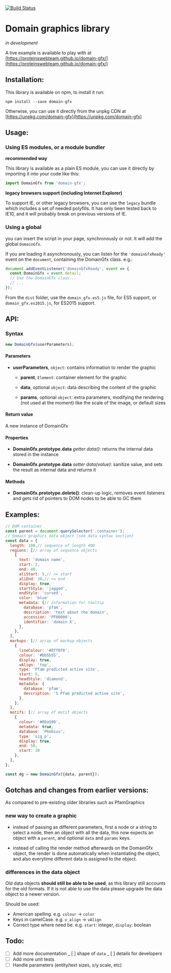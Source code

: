 [![Build Status](https://travis-ci.org/ProteinsWebTeam/interpro7-client.svg?branch=master)](https://travis-ci.org/ProteinsWebTeam/interpro7-client)

# Domain graphics library

_in development_

A live example is available to play with at
[https://proteinswebteam.github.io/domain-gfx/](https://proteinswebteam.github.io/domain-gfx/)

## Installation:

This library is available on npm, to install it run:

`npm install --save domain-gfx`

Otherwise, you can use it directly from the unpkg CDN at
[https://unpkg.com/domain-gfx](https://unpkg.com/domain-gfx)

## Usage:

### Using ES modules, or a module bundler

**recommended way**

This library is available as a plain ES module, you can use it directly by
importing it into your code like this:

```js
import DomainGfx from 'domain-gfx';
```

**legacy browsers support (including Internet Explorer)**

To support IE, or other legacy browsers, you can use the `legacy` bundle which
includes a set of needed polyfills. It has only been tested back to IE10, and it
will probably break on previous versions of IE.

### Using a global

you can insert the script in your page, synchronously or not. It will add the
global `DomainGfx`.

If you are loading it asynchronously, you can listen for the `'domainGfxReady'`
event on the `document`, containing the DomainGfx class. e.g.:

```js
document.addEventListener('domainGfxReady', event => {
  const DomainGfx = event.detail;
  // Use the DomainGfx class...
  // ...
});
```

From the `dist` folder, use the `domain_gfx.es5.js` file, for ES5 support, or
`domain_gfx.es2015.js`, for ES2015 support.

## API:

### Syntax

```js
new DomainGfx(userParameters);
```

#### Parameters

* **userParameters**, `object`: contains information to render the graphic

  * **parent**, `Element`: container element for the graphic

  * **data**, optional `object`: data describing the content of the graphic

  * **params**, optional `object`: extra parameters, modifying the rendering
    (not used at the moment) like the scale of the image, or default sizes

#### Return value

A new instance of DomainGfx

#### Properties

* **DomainGfx.prototype.data** _getter data()_: returns the internal data stored
  in the instance

* **DomainGfx.prototype.data** _setter data(value)_: sanitize value, and sets
  the result as internal data and returns it

#### Methods

* **DomainGfx.prototype.delete()**: clean-up logic, removes event listeners and
  gets rid of pointers to DOM nodes to be able to GC them

## Examples:

```js
// DOM container
const parent = document.querySelector('.container');
// Domain graphics data object (see data syntax section)
const data = {
  length: 100,// sequence of length 400
  regions: [// array of sequence objects
    {
      text: 'domain name',
      start: 2,
      end: 40,
      aliStart: 5,// >= start
      aliEnd: 30,// <= end
      display: true,
      startStyle: 'jagged',
      endStyle: 'curved',
      color: 'blue'
      metadata: {// information for tooltip
        database: 'pfam',
        description: 'text about the domain',
        accession: 'PF00000',
        identifier: 'domain X',
      },
    },
  ],
  markups: [// array of markup objects
    {
      lineColour: '#0ff0f0',
      colour: '#bb5b55',
      display: true,
      vAlign: 'top',
      type: 'Pfam predicted active site',
      start: 5,
      headStyle: 'diamond',
      metadata: {
        database: 'pfam',
        description: 'S Pfam predicted active site',
      },
    },
  ],
  motifs: [// array of motif objects
    {
      colour: '#00a500',
      metadata: true,
      database: 'Phobius',
      type: 'sig_p',
      display: true,
      end: 50,
      start: 30
    },
  ],
};

const dg = new DomainGfx({data, parent});
```

## Gotchas and changes from earlier versions:

As compared to pre-existing older libraries such as PfamGraphics

### new way to create a graphic

* instead of passing as different parameters, first a node or a string to select
  a node, then an object with all the data, this now expects an object with a
  `parent`, and optional `data` and `params` keys.

* instead of calling the render method afterwards on the DomainGfx object, the
  render is done automatically when instantiating the object, and also everytime
  different data is assigned to the object.

### differences in the data object

Old data objects **should still be able to be used**, as this library still
accounts for the old formats. If it is not able to use the data please upgrade
the data object to a newer version.

Should be used:

* American spelling. e.g. `colour` -> `color`
* Keys in camelCase. e.g. `v_align` -> `vAlign`
* Correct type where need be. e.g. `start`: integer, `display`: boolean

## Todo:

* [ ] Add more documentation _ [ ] shape of `data` _ [ ] details for developers
* [ ] Add more unit tests
* [ ] Handle parameters (entity/text sizes, x/y scale, etc)
